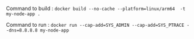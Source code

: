 Command to build : `docker build --no-cache --platform=linux/arm64  -t my-node-app .`

Command to run : `docker run --cap-add=SYS_ADMIN --cap-add=SYS_PTRACE --dns=8.8.8.8 my-node-app`
